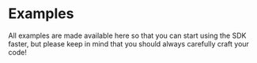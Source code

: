 # Examples

All examples are made available here so that you can start using the SDK faster, but please keep in mind that you should always carefully craft your code!
